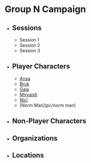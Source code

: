 # Group N Campaign

<div class="grid cards" markdown>

-   ## Sessions

    - Session 1
    - Session 2
    - Session 3

-   ## Player Characters
    
    - [Ansa](pc/ansa)
    - [Bruk](pc/bruk)
    - [Gaia](pc/gaia)
    - [Mirvaish](pc/mirvaish)
    - [Nici](pc/nici)
    - [Norm Man](pc/norm man)

-   ## Non-Player Characters

-   ## Organizations

-   ## Locations

</div>
